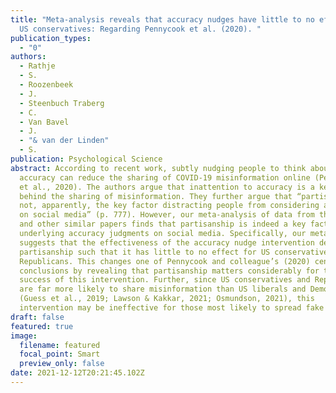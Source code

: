 ```yaml
---
title: "Meta-analysis reveals that accuracy nudges have little to no effect for
  US conservatives: Regarding Pennycook et al. (2020). "
publication_types:
  - "0"
authors:
  - Rathje
  - S.
  - Roozenbeek
  - J.
  - Steenbuch Traberg
  - C.
  - Van Bavel
  - J.
  - "& van der Linden"
  - S.
publication: Psychological Science
abstract: According to recent work, subtly nudging people to think about
  accuracy can reduce the sharing of COVID-19 misinformation online (Pennycook
  et al., 2020). The authors argue that inattention to accuracy is a key factor
  behind the sharing of misinformation. They further argue that “partisanship is
  not, apparently, the key factor distracting people from considering accuracy
  on social media” (p. 777). However, our meta-analysis of data from this paper
  and other similar papers finds that partisanship is indeed a key factor
  underlying accuracy judgments on social media. Specifically, our meta-analysis
  suggests that the effectiveness of the accuracy nudge intervention depends on
  partisanship such that it has little to no effect for US conservatives or
  Republicans. This changes one of Pennycook and colleague’s (2020) central
  conclusions by revealing that partisanship matters considerably for the
  success of this intervention. Further, since US conservatives and Republicans
  are far more likely to share misinformation than US liberals and Democrats
  (Guess et al., 2019; Lawson & Kakkar, 2021; Osmundson, 2021), this
  intervention may be ineffective for those most likely to spread fake news.
draft: false
featured: true
image:
  filename: featured
  focal_point: Smart
  preview_only: false
date: 2021-12-12T20:21:45.102Z
---
```

